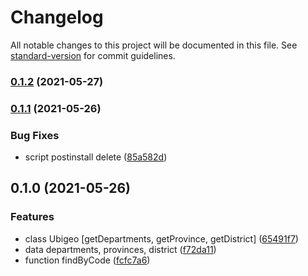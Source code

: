 # Changelog

All notable changes to this project will be documented in this file. See [standard-version](https://github.com/conventional-changelog/standard-version) for commit guidelines.

### [0.1.2](https://github.com/diaz268/peruuse/compare/v0.1.1...v0.1.2) (2021-05-27)

### [0.1.1](https://github.com/diaz268/peruuse/compare/v0.1.0...v0.1.1) (2021-05-26)


### Bug Fixes

* script postinstall delete ([85a582d](https://github.com/diaz268/peruuse/commit/85a582d7b022eab56a8107a69648dc7fcaa21108))

## 0.1.0 (2021-05-26)


### Features

* class Ubigeo [getDepartments, getProvince, getDistrict] ([65491f7](https://github.com/diaz268/peruuse/commit/65491f7d7604b7a5d4ca8cb9213611f4347a6c70))
* data departments, provinces, district ([f72da11](https://github.com/diaz268/peruuse/commit/f72da11303771b8e063c0ddc61b7388c1a7d1f61))
* function findByCode ([fcfc7a6](https://github.com/diaz268/peruuse/commit/fcfc7a641b12546b6a533f089c9d0de5f1cf15c2))
